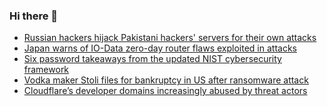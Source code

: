 ### Hi there 👋

<!--START_SECTION:feed-->
* [Russian hackers hijack Pakistani hackers' servers for their own attacks](https://www.bleepingcomputer.com/news/security/russian-turla-hackers-hijack-pakistani-apt-servers-for-cyber-espionage-attacks/)
* [Japan warns of IO-Data zero-day router flaws exploited in attacks](https://www.bleepingcomputer.com/news/security/japan-warns-of-io-data-zero-day-router-flaws-exploited-in-attacks/)
* [Six password takeaways from the updated NIST cybersecurity framework](https://www.bleepingcomputer.com/news/security/six-password-takeaways-from-the-updated-nist-cybersecurity-framework/)
* [Vodka maker Stoli files for bankruptcy in US after ransomware attack](https://www.bleepingcomputer.com/news/security/vodka-maker-stoli-files-for-bankruptcy-in-us-after-ransomware-attack/)
* [Cloudflare’s developer domains increasingly abused by threat actors](https://www.bleepingcomputer.com/news/security/cloudflares-developer-domains-increasingly-abused-by-threat-actors/)
<!--END_SECTION:feed-->

<!--
**frankenk/frankenk** is a ✨ _special_ ✨ repository because its `README.md` (this file) appears on your GitHub profile.

Here are some ideas to get you started:

- 🔭 I’m currently working on ...
- 🌱 I’m currently learning ...
- 👯 I’m looking to collaborate on ...
- 🤔 I’m looking for help with ...
- 💬 Ask me about ...
- 📫 How to reach me: ...
- 😄 Pronouns: ...
- ⚡ Fun fact: ...
-->



